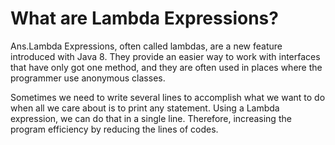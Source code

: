 # What are Lambda Expressions?
Ans.Lambda Expressions, often called lambdas, are a new feature introduced with Java 8. They provide an easier way to work with interfaces that have only got one method, and they are often used in places where the programmer use anonymous classes.

Sometimes we need to write several lines to accomplish what we want to do when all we care about is to print any statement. Using a Lambda expression, we can do that in a single line. Therefore, increasing the program efficiency by reducing the lines of codes.